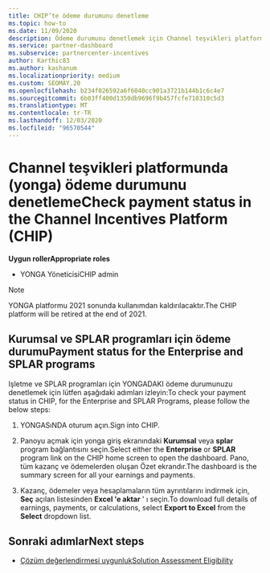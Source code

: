 ```yaml
---
title: CHIP’te ödeme durumunu denetleme
ms.topic: how-to
ms.date: 11/09/2020
description: Ödeme durumunu denetlemek için Channel teşvikleri platformunun (yonga) nasıl kullanılacağını öğrenin. YONGASıNıN 2021 sonunda devre dışı olacağını unutmayın.
ms.service: partner-dashboard
ms.subservice: partnercenter-incentives
author: Karthic83
ms.author: kashanum
ms.localizationpriority: medium
ms.custom: SEOMAY.20
ms.openlocfilehash: b234f026592a6f6040cc901a3721b144b1c6c4e7
ms.sourcegitcommit: 6b03ff400d1350db9696f9b457fcfe710310c5d3
ms.translationtype: MT
ms.contentlocale: tr-TR
ms.lasthandoff: 12/03/2020
ms.locfileid: "96570544"
---
```

# <a name="check-payment-status-in-the-channel-incentives-platform-chip"></a><span data-ttu-id="2c3c9-104">Channel teşvikleri platformunda (yonga) ödeme durumunu denetleme</span><span class="sxs-lookup"><span data-stu-id="2c3c9-104">Check payment status in the Channel Incentives Platform (CHIP)</span></span>

<span data-ttu-id="2c3c9-105">**Uygun roller**</span><span class="sxs-lookup"><span data-stu-id="2c3c9-105">**Appropriate roles**</span></span>

- <span data-ttu-id="2c3c9-106">YONGA Yöneticisi</span><span class="sxs-lookup"><span data-stu-id="2c3c9-106">CHIP admin</span></span>

>[!NOTE]
><span data-ttu-id="2c3c9-107">YONGA platformu 2021 sonunda kullanımdan kaldırılacaktır.</span><span class="sxs-lookup"><span data-stu-id="2c3c9-107">The CHIP platform will be retired at the end of 2021.</span></span>

## <a name="payment-status-for-the-enterprise-and-splar-programs"></a><span data-ttu-id="2c3c9-108">Kurumsal ve SPLAR programları için ödeme durumu</span><span class="sxs-lookup"><span data-stu-id="2c3c9-108">Payment status for the Enterprise and SPLAR programs</span></span>

<span data-ttu-id="2c3c9-109">Işletme ve SPLAR programları için YONGADAKI ödeme durumunuzu denetlemek için lütfen aşağıdaki adımları izleyin:</span><span class="sxs-lookup"><span data-stu-id="2c3c9-109">To check your payment status in CHIP, for the Enterprise and SPLAR Programs, please follow the below steps:</span></span>

1. <span data-ttu-id="2c3c9-110">YONGASıNDA oturum açın.</span><span class="sxs-lookup"><span data-stu-id="2c3c9-110">Sign into CHIP.</span></span>
 
1. <span data-ttu-id="2c3c9-111">Panoyu açmak için yonga giriş ekranındaki **Kurumsal** veya **splar** program bağlantısını seçin.</span><span class="sxs-lookup"><span data-stu-id="2c3c9-111">Select either the **Enterprise** or **SPLAR** program link on the CHIP home screen to open the dashboard.</span></span> <span data-ttu-id="2c3c9-112">Pano, tüm kazanç ve ödemelerden oluşan Özet ekrandır.</span><span class="sxs-lookup"><span data-stu-id="2c3c9-112">The dashboard is the summary screen for all your earnings and payments.</span></span>
 
1. <span data-ttu-id="2c3c9-113">Kazanç, ödemeler veya hesaplamaların tüm ayrıntılarını indirmek için, **Seç** açılan listesinden **Excel 'e aktar** ' ı seçin.</span><span class="sxs-lookup"><span data-stu-id="2c3c9-113">To download full details of earnings, payments, or calculations, select  **Export to Excel** from the **Select** dropdown list.</span></span>

## <a name="next-steps"></a><span data-ttu-id="2c3c9-114">Sonraki adımlar</span><span class="sxs-lookup"><span data-stu-id="2c3c9-114">Next steps</span></span>

- [<span data-ttu-id="2c3c9-115">Çözüm değerlendirmesi uygunluk</span><span class="sxs-lookup"><span data-stu-id="2c3c9-115">Solution Assessment Eligibility</span></span>](chip-solution-assessment.md) 

